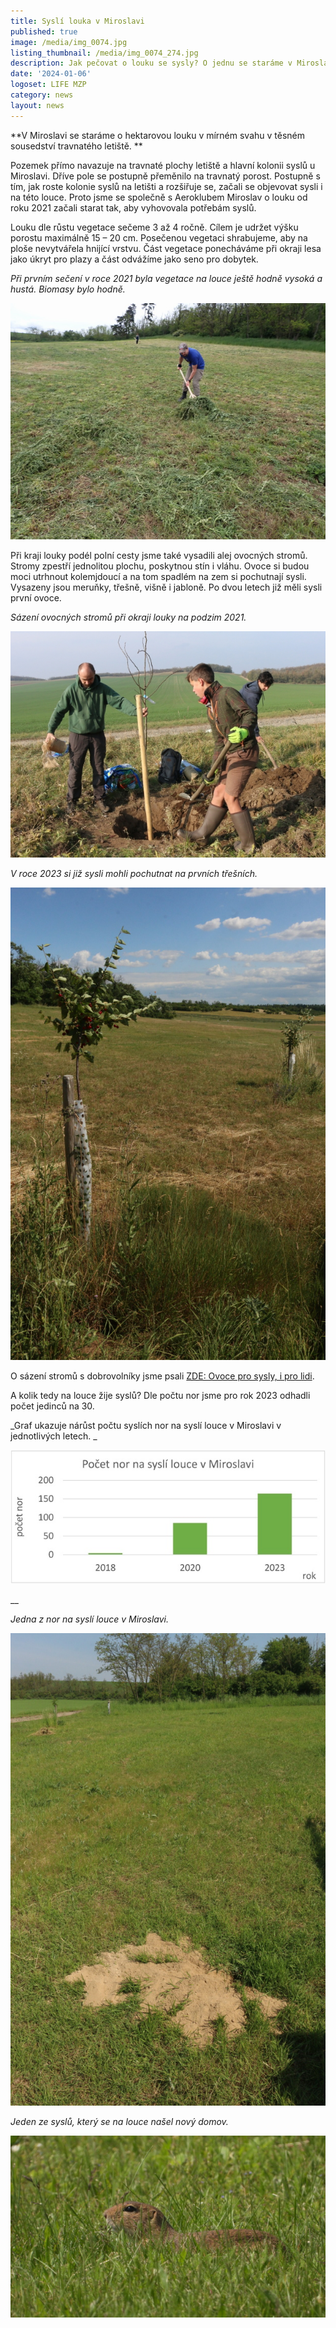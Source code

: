 ```yaml
---
title: Syslí louka v Miroslavi
published: true
image: /media/img_0074.jpg
listing_thumbnail: /media/img_0074_274.jpg
description: Jak pečovat o louku se sysly? O jednu se staráme v Miroslavi.
date: '2024-01-06'
logoset: LIFE MZP
category: news
layout: news
---
```

**V Miroslavi se staráme o hektarovou louku v mírném svahu v těsném sousedství travnatého letiště. **

Pozemek přímo navazuje na travnaté plochy letiště a hlavní kolonii syslů u Miroslavi. Dříve pole se postupně přeměnilo na travnatý porost. Postupně s tím, jak roste kolonie syslů na letišti a rozšiřuje se, začali se objevovat sysli i na této louce. Proto jsme se společně s Aeroklubem Miroslav o louku od roku 2021 začali starat tak, aby vyhovovala potřebám syslů. 

Louku dle růstu vegetace sečeme 3 až 4 ročně. Cílem je udržet výšku porostu maximálně 15 – 20 cm. Posečenou vegetaci shrabujeme, aby na ploše nevytvářela hnijící vrstvu. Část vegetace ponecháváme při okraji lesa jako úkryt pro plazy a část odvážíme jako seno pro dobytek. 

_Při prvním sečení v roce 2021 byla vegetace na louce ještě hodně vysoká a hustá. Biomasy bylo hodně._

![](/media/p5254720.jpg)



Při kraji louky podél polní cesty jsme také vysadili alej ovocných stromů. Stromy zpestří jednolitou plochu, poskytnou stín i vláhu. Ovoce si budou moci utrhnout kolemjdoucí a na tom spadlém na zem si pochutnají sysli. Vysazeny jsou meruňky, třešně, višně i jabloně. Po dvou letech již měli sysli první ovoce. 

_Sázení ovocných stromů při okraji louky na podzim 2021._

![](/media/img_6812_v_620.jpg)



_V roce 2023 si již sysli mohli pochutnat na prvních třešních._

![](/media/img_8776.jpg)

O sázení stromů s dobrovolníky jsme psali [ZDE: Ovoce pro sysly, i pro lidi](/news/ovoce-pro-sysly-i-pro-lidi).

A kolik tedy na louce žije syslů? Dle počtu nor jsme pro rok 2023 odhadli počet jedinců na 30. 

_Graf ukazuje nárůst počtu syslích nor na syslí louce v Miroslavi v jednotlivých letech. _

![](/media/vyvoj-nor.jpg)

__

_Jedna z nor na syslí louce v Miroslavi._



![](/media/img_9970.jpg)

_Jeden ze syslů, který se na louce našel nový domov._

![](/media/dscn8161.jpg)
